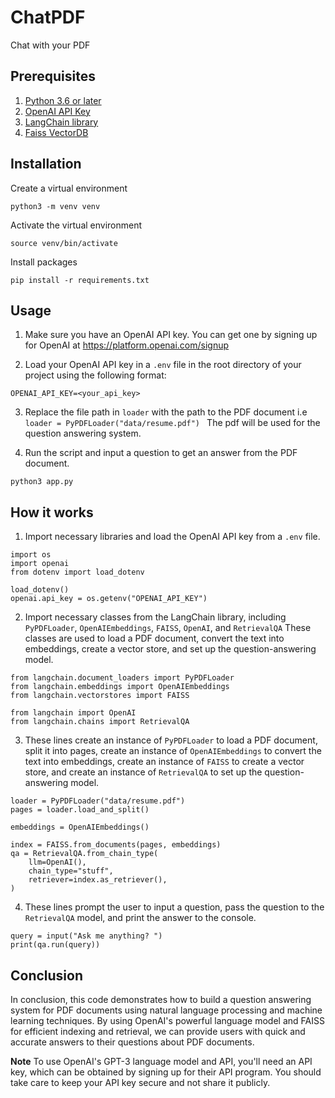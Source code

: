 # ChatPDF

Chat with your PDF


## Prerequisites
1. [Python 3.6 or later](https://www.python.org/downloads/)
2. [OpenAI API Key](https://platform.openai.com/signup)
3. [LangChain library](https://python.langchain.com/en/latest/index.html)
4. [Faiss VectorDB](https://github.com/facebookresearch/faiss)

## Installation

Create a virtual environment
```
python3 -m venv venv
```

Activate the virtual environment
```
source venv/bin/activate
```

Install packages
```
pip install -r requirements.txt
```

## Usage

1. Make sure you have an OpenAI API key. You can get one by signing up for OpenAI at https://platform.openai.com/signup

2. Load your OpenAI API key in a `.env` file in the root directory of your project using the following format:

```
OPENAI_API_KEY=<your_api_key>
```

3. Replace the file path in `loader` with the path to the PDF document i.e `loader = PyPDFLoader("data/resume.pdf")
` The pdf will be used for the question answering system.

4. Run the script and input a question to get an answer from the PDF document.

```
python3 app.py
```

## How it works

1. Import necessary libraries and load the OpenAI API key from a `.env` file.
```
import os
import openai
from dotenv import load_dotenv

load_dotenv()
openai.api_key = os.getenv("OPENAI_API_KEY")
```

2. Import necessary classes from the LangChain library, including `PyPDFLoader`, `OpenAIEmbeddings`, `FAISS`, `OpenAI`, and `RetrievalQA` These classes are used to load a PDF document, convert the text into embeddings, create a vector store, and set up the question-answering model.

```
from langchain.document_loaders import PyPDFLoader
from langchain.embeddings import OpenAIEmbeddings
from langchain.vectorstores import FAISS

from langchain import OpenAI
from langchain.chains import RetrievalQA
```

3. These lines create an instance of `PyPDFLoader` to load a PDF document, split it into pages, create an instance of `OpenAIEmbeddings` to convert the text into embeddings, create an instance of `FAISS` to create a vector store, and create an instance of `RetrievalQA` to set up the question-answering model.

```
loader = PyPDFLoader("data/resume.pdf")
pages = loader.load_and_split()

embeddings = OpenAIEmbeddings()

index = FAISS.from_documents(pages, embeddings)
qa = RetrievalQA.from_chain_type(
    llm=OpenAI(),
    chain_type="stuff",
    retriever=index.as_retriever(),
)
```

4. These lines prompt the user to input a question, pass the question to the `RetrievalQA` model, and print the answer to the console.
```
query = input("Ask me anything? ")
print(qa.run(query))
```

## Conclusion 

In conclusion, this code demonstrates how to build a question answering system for PDF documents using natural language processing and machine learning techniques. By using OpenAI's powerful language model and FAISS for efficient indexing and retrieval, we can provide users with quick and accurate answers to their questions about PDF documents.

**Note**
To use OpenAI's GPT-3 language model and API, you'll need an API key, which can be obtained by signing up for their API program. You should take care to keep your API key secure and not share it publicly.
